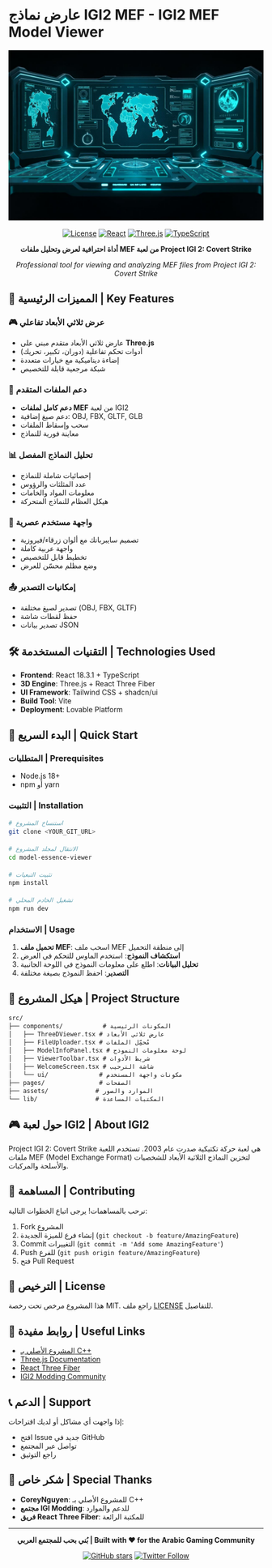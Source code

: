 # عارض نماذج IGI2 MEF - IGI2 MEF Model Viewer

<div align="center">
  
  ![IGI2 MEF Viewer](src/assets/viewer-hero.jpg)
  
  [![License](https://img.shields.io/badge/License-MIT-blue.svg)](LICENSE)
  [![React](https://img.shields.io/badge/React-18.3.1-blue.svg)](https://reactjs.org/)
  [![Three.js](https://img.shields.io/badge/Three.js-Latest-green.svg)](https://threejs.org/)
  [![TypeScript](https://img.shields.io/badge/TypeScript-Latest-blue.svg)](https://www.typescriptlang.org/)

  **أداة احترافية لعرض وتحليل ملفات MEF من لعبة Project IGI 2: Covert Strike**
  
  *Professional tool for viewing and analyzing MEF files from Project IGI 2: Covert Strike*

</div>

## 🌟 المميزات الرئيسية | Key Features

### 🎮 عرض ثلاثي الأبعاد تفاعلي
- عارض ثلاثي الأبعاد متقدم مبني على **Three.js**
- أدوات تحكم تفاعلية (دوران، تكبير، تحريك)
- إضاءة ديناميكية مع خيارات متعددة
- شبكة مرجعية قابلة للتخصيص

### 📁 دعم الملفات المتقدم
- **دعم كامل لملفات MEF** من لعبة IGI2
- دعم صيغ إضافية: OBJ, FBX, GLTF, GLB
- سحب وإسقاط الملفات
- معاينة فورية للنماذج

### 📊 تحليل النماذج المفصل
- إحصائيات شاملة للنماذج
- عدد المثلثات والرؤوس
- معلومات المواد والخامات
- هيكل العظام للنماذج المتحركة

### 🎨 واجهة مستخدم عصرية
- تصميم سايبربانك مع ألوان زرقاء/فيروزية
- واجهة عربية كاملة
- تخطيط قابل للتخصيص
- وضع مظلم محسّن للعرض

### 📤 إمكانيات التصدير
- تصدير لصيغ مختلفة (OBJ, FBX, GLTF)
- حفظ لقطات شاشة
- تصدير بيانات JSON

## 🛠 التقنيات المستخدمة | Technologies Used

- **Frontend**: React 18.3.1 + TypeScript
- **3D Engine**: Three.js + React Three Fiber
- **UI Framework**: Tailwind CSS + shadcn/ui
- **Build Tool**: Vite
- **Deployment**: Lovable Platform

## 🚀 البدء السريع | Quick Start

### المتطلبات | Prerequisites
- Node.js 18+ 
- npm أو yarn

### التثبيت | Installation

```bash
# استنساخ المشروع
git clone <YOUR_GIT_URL>

# الانتقال لمجلد المشروع
cd model-essence-viewer

# تثبيت التبعيات
npm install

# تشغيل الخادم المحلي
npm run dev
```

### الاستخدام | Usage

1. **تحميل ملف MEF**: اسحب ملف MEF إلى منطقة التحميل
2. **استكشاف النموذج**: استخدم الماوس للتحكم في العرض
3. **تحليل البيانات**: اطلع على معلومات النموذج في اللوحة الجانبية
4. **التصدير**: احفظ النموذج بصيغة مختلفة

## 📁 هيكل المشروع | Project Structure

```
src/
├── components/           # المكونات الرئيسية
│   ├── ThreeDViewer.tsx # عارض ثلاثي الأبعاد
│   ├── FileUploader.tsx # مُحمِّل الملفات
│   ├── ModelInfoPanel.tsx # لوحة معلومات النموذج
│   ├── ViewerToolbar.tsx # شريط الأدوات
│   ├── WelcomeScreen.tsx # شاشة الترحيب
│   └── ui/              # مكونات واجهة المستخدم
├── pages/               # الصفحات
├── assets/             # الموارد والصور
└── lib/                # المكتبات المساعدة
```

## 🎮 حول لعبة IGI2 | About IGI2

Project IGI 2: Covert Strike هي لعبة حركة تكتيكية صدرت عام 2003. تستخدم اللعبة ملفات MEF (Model Exchange Format) لتخزين النماذج الثلاثية الأبعاد للشخصيات والأسلحة والمركبات.

## 🤝 المساهمة | Contributing

نرحب بالمساهمات! يرجى اتباع الخطوات التالية:

1. Fork المشروع
2. إنشاء فرع للميزة الجديدة (`git checkout -b feature/AmazingFeature`)
3. Commit التغييرات (`git commit -m 'Add some AmazingFeature'`)
4. Push للفرع (`git push origin feature/AmazingFeature`)
5. فتح Pull Request

## 📄 الترخيص | License

هذا المشروع مرخص تحت رخصة MIT. راجع ملف [LICENSE](LICENSE) للتفاصيل.

## 🔗 روابط مفيدة | Useful Links

- [المشروع الأصلي بـ C++](https://github.com/coreynguyen/cpp_igi2_mefview)
- [Three.js Documentation](https://threejs.org/docs/)
- [React Three Fiber](https://docs.pmnd.rs/react-three-fiber/)
- [IGI2 Modding Community](https://github.com/NEWME0/Project-IGI)

## 📞 الدعم | Support

إذا واجهت أي مشاكل أو لديك اقتراحات:
- افتح Issue جديد في GitHub
- تواصل عبر المجتمع
- راجع التوثيق

## 🌟 شكر خاص | Special Thanks

- **CoreyNguyen**: للمشروع الأصلي بـ C++
- **مجتمع IGI Modding**: للدعم والموارد
- **فريق React Three Fiber**: للمكتبة الرائعة

---

<div align="center">
  
  **بُني بحب للمجتمع العربي | Built with ❤️ for the Arabic Gaming Community**
  
  [![GitHub stars](https://img.shields.io/github/stars/your-username/model-essence-viewer?style=social)](https://github.com/your-username/model-essence-viewer)
  [![Twitter Follow](https://img.shields.io/twitter/follow/your-username?style=social)](https://twitter.com/your-username)
  
</div>